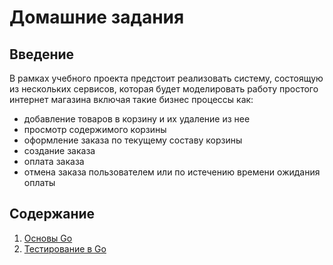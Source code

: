 # Домашние задания

## Введение

  В рамках учебного проекта предстоит реализовать систему, состоящую из нескольких сервисов, которая
будет моделировать работу простого интернет магазина включая такие бизнес процессы как:

- добавление товаров в корзину и их удаление из нее
- просмотр содержимого корзины
- оформление заказа по текущему составу корзины
- создание заказа
- оплата заказа
- отмена заказа пользователем или по истечению времени ожидания оплаты

## Содержание

1. [Основы Go](./homework-1)
2. [Тестирование в Go](./homework-2)

